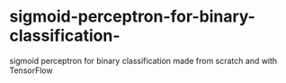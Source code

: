 # sigmoid-perceptron-for-binary-classification-
sigmoid perceptron for binary classification made from scratch and with TensorFlow

